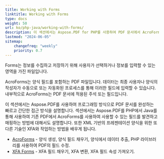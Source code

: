 ```yaml
---
title: Working with Forms
linktitle: Working with Forms
type: docs
weight: 50
url: ko/php-java/working-with-forms/
description: 이 섹션에서는 Aspose.PDF for PHP를 사용하여 PDF 문서에서 AcroForms 및 XFA Forms를 사용하는 방법을 설명합니다.
lastmod: "2024-06-05"
sitemap:
    changefreq: "weekly"
    priority: 0.7
---
```


Forms는 정보를 수집하고 저장하기 위해 사용자가 선택하거나 정보를 입력할 수 있는 영역을 가진 파일입니다.

AcroForms는 양식 필드를 포함하는 PDF 파일입니다. 데이터는 최종 사용자나 양식의 작성자가 수동으로 또는 자동화된 프로세스를 통해 이러한 필드에 입력할 수 있습니다. 내부적으로 AcroForms는 PDF 문서에 적용된 주석 또는 필드입니다.

이 섹션에서는 Aspose.PDF를 사용하여 프로그래밍 방식으로 PDF 문서를 완성하는 빠르고 간단한 접근 방식을 설명합니다.
 섹션에서는 Aspose.PDF를 PHP에서 Java를 통해 사용하여 기존 PDF에서 AcroForms를 사용하여 사용할 수 있는 필드를 발견하고 매핑하는 방법에 대해서도 설명합니다. 또한 XML 기반의 프레젠테이션 양식을 위한 또 다른 기술인 XFA와 작업하는 방법을 배우게 됩니다.

- [AcroForms](/pdf/php-java/acroforms/) - 양식 생성, 양식 필드 채우기, 양식에서 데이터 추출, PHP 라이브러리를 사용하여 PDF의 필드 수정.
- [XFA Forms](/pdf/php-java/xfa-forms/) - XFA 필드 채우기, XFA 변환, XFA 필드 속성 가져오기.